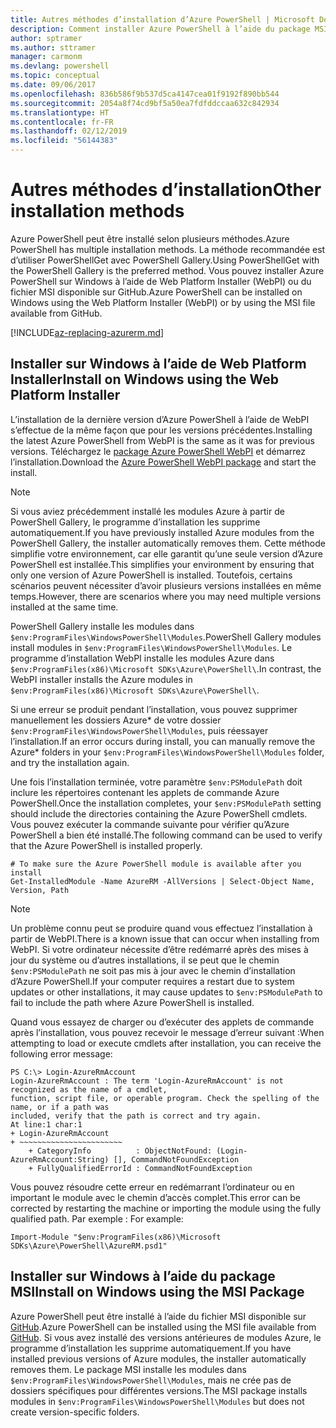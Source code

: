 ```yaml
---
title: Autres méthodes d’installation d’Azure PowerShell | Microsoft Docs
description: Comment installer Azure PowerShell à l’aide du package MSI ou de Web Platform Installer.
author: sptramer
ms.author: sttramer
manager: carmonm
ms.devlang: powershell
ms.topic: conceptual
ms.date: 09/06/2017
ms.openlocfilehash: 836b586f9b537d5ca4147cea01f9192f890bb544
ms.sourcegitcommit: 2054a8f74cd9bf5a50ea7fdfddccaa632c842934
ms.translationtype: HT
ms.contentlocale: fr-FR
ms.lasthandoff: 02/12/2019
ms.locfileid: "56144383"
---
```

# <a name="other-installation-methods"></a><span data-ttu-id="5c6e6-103">Autres méthodes d’installation</span><span class="sxs-lookup"><span data-stu-id="5c6e6-103">Other installation methods</span></span>

<span data-ttu-id="5c6e6-104">Azure PowerShell peut être installé selon plusieurs méthodes.</span><span class="sxs-lookup"><span data-stu-id="5c6e6-104">Azure PowerShell has multiple installation methods.</span></span> <span data-ttu-id="5c6e6-105">La méthode recommandée est d’utiliser PowerShellGet avec PowerShell Gallery.</span><span class="sxs-lookup"><span data-stu-id="5c6e6-105">Using PowerShellGet with the PowerShell Gallery is the preferred method.</span></span> <span data-ttu-id="5c6e6-106">Vous pouvez installer Azure PowerShell sur Windows à l’aide de Web Platform Installer (WebPI) ou du fichier MSI disponible sur GitHub.</span><span class="sxs-lookup"><span data-stu-id="5c6e6-106">Azure PowerShell can be installed on Windows using the Web Platform Installer (WebPI) or by using the MSI file available from GitHub.</span></span>

[!INCLUDE[az-replacing-azurerm.md](../includes/az-replacing-azurerm.md)]

## <a name="install-on-windows-using-the-web-platform-installer"></a><span data-ttu-id="5c6e6-107">Installer sur Windows à l’aide de Web Platform Installer</span><span class="sxs-lookup"><span data-stu-id="5c6e6-107">Install on Windows using the Web Platform Installer</span></span>

<span data-ttu-id="5c6e6-108">L’installation de la dernière version d’Azure PowerShell à l’aide de WebPI s’effectue de la même façon que pour les versions précédentes.</span><span class="sxs-lookup"><span data-stu-id="5c6e6-108">Installing the latest Azure PowerShell from WebPI is the same as it was for previous versions.</span></span>
<span data-ttu-id="5c6e6-109">Téléchargez le [package Azure PowerShell WebPI](http://aka.ms/webpi-azps) et démarrez l’installation.</span><span class="sxs-lookup"><span data-stu-id="5c6e6-109">Download the [Azure PowerShell WebPI package](http://aka.ms/webpi-azps) and start the install.</span></span>

> [!NOTE]
> <span data-ttu-id="5c6e6-110">Si vous aviez précédemment installé les modules Azure à partir de PowerShell Gallery, le programme d’installation les supprime automatiquement.</span><span class="sxs-lookup"><span data-stu-id="5c6e6-110">If you have previously installed Azure modules from the PowerShell Gallery, the installer automatically removes them.</span></span> <span data-ttu-id="5c6e6-111">Cette méthode simplifie votre environnement, car elle garantit qu’une seule version d’Azure PowerShell est installée.</span><span class="sxs-lookup"><span data-stu-id="5c6e6-111">This simplifies your environment by ensuring that only one version of Azure PowerShell is installed.</span></span> <span data-ttu-id="5c6e6-112">Toutefois, certains scénarios peuvent nécessiter d’avoir plusieurs versions installées en même temps.</span><span class="sxs-lookup"><span data-stu-id="5c6e6-112">However, there are scenarios where you may need multiple versions installed at the same time.</span></span>
>
> <span data-ttu-id="5c6e6-113">PowerShell Gallery installe les modules dans `$env:ProgramFiles\WindowsPowerShell\Modules`.</span><span class="sxs-lookup"><span data-stu-id="5c6e6-113">PowerShell Gallery modules install modules in `$env:ProgramFiles\WindowsPowerShell\Modules`.</span></span> <span data-ttu-id="5c6e6-114">Le programme d’installation WebPI installe les modules Azure dans `$env:ProgramFiles(x86)\Microsoft SDKs\Azure\PowerShell\`.</span><span class="sxs-lookup"><span data-stu-id="5c6e6-114">In contrast, the WebPI installer installs the Azure modules in `$env:ProgramFiles(x86)\Microsoft SDKs\Azure\PowerShell\`.</span></span>
>
> <span data-ttu-id="5c6e6-115">Si une erreur se produit pendant l’installation, vous pouvez supprimer manuellement les dossiers Azure\* de votre dossier `$env:ProgramFiles\WindowsPowerShell\Modules`, puis réessayer l’installation.</span><span class="sxs-lookup"><span data-stu-id="5c6e6-115">If an error occurs during install, you can manually remove the Azure\* folders in your `$env:ProgramFiles\WindowsPowerShell\Modules` folder, and try the installation again.</span></span>

<span data-ttu-id="5c6e6-116">Une fois l’installation terminée, votre paramètre `$env:PSModulePath` doit inclure les répertoires contenant les applets de commande Azure PowerShell.</span><span class="sxs-lookup"><span data-stu-id="5c6e6-116">Once the installation completes, your `$env:PSModulePath` setting should include the directories containing the Azure PowerShell cmdlets.</span></span> <span data-ttu-id="5c6e6-117">Vous pouvez exécuter la commande suivante pour vérifier qu’Azure PowerShell a bien été installé.</span><span class="sxs-lookup"><span data-stu-id="5c6e6-117">The following command can be used to verify that the Azure PowerShell is installed properly.</span></span>

```powershell-interactive
# To make sure the Azure PowerShell module is available after you install
Get-InstalledModule -Name AzureRM -AllVersions | Select-Object Name, Version, Path
```

> [!NOTE]
> <span data-ttu-id="5c6e6-118">Un problème connu peut se produire quand vous effectuez l’installation à partir de WebPI.</span><span class="sxs-lookup"><span data-stu-id="5c6e6-118">There is a known issue that can occur when installing from WebPI.</span></span> <span data-ttu-id="5c6e6-119">Si votre ordinateur nécessite d’être redémarré après des mises à jour du système ou d’autres installations, il se peut que le chemin `$env:PSModulePath` ne soit pas mis à jour avec le chemin d’installation d’Azure PowerShell.</span><span class="sxs-lookup"><span data-stu-id="5c6e6-119">If your computer requires a restart due to system updates or other installations, it may cause updates to `$env:PSModulePath` to fail to include the path where Azure PowerShell is installed.</span></span>

<span data-ttu-id="5c6e6-120">Quand vous essayez de charger ou d’exécuter des applets de commande après l’installation, vous pouvez recevoir le message d’erreur suivant :</span><span class="sxs-lookup"><span data-stu-id="5c6e6-120">When attempting to load or execute cmdlets after installation, you can receive the following error message:</span></span>

```output
PS C:\> Login-AzureRmAccount
Login-AzureRmAccount : The term 'Login-AzureRmAccount' is not recognized as the name of a cmdlet,
function, script file, or operable program. Check the spelling of the name, or if a path was
included, verify that the path is correct and try again.
At line:1 char:1
+ Login-AzureRmAccount
+ ~~~~~~~~~~~~~~~~~~~~~~~
    + CategoryInfo          : ObjectNotFound: (Login-AzureRmAccount:String) [], CommandNotFoundException
    + FullyQualifiedErrorId : CommandNotFoundException
```

<span data-ttu-id="5c6e6-121">Vous pouvez résoudre cette erreur en redémarrant l’ordinateur ou en important le module avec le chemin d’accès complet.</span><span class="sxs-lookup"><span data-stu-id="5c6e6-121">This error can be corrected by restarting the machine or importing the module using the fully qualified path.</span></span> <span data-ttu-id="5c6e6-122">Par exemple : </span><span class="sxs-lookup"><span data-stu-id="5c6e6-122">For example:</span></span>

```powershell-interactive
Import-Module "$env:ProgramFiles(x86)\Microsoft SDKs\Azure\PowerShell\AzureRM.psd1"
```

## <a name="install-on-windows-using-the-msi-package"></a><span data-ttu-id="5c6e6-123">Installer sur Windows à l’aide du package MSI</span><span class="sxs-lookup"><span data-stu-id="5c6e6-123">Install on Windows using the MSI Package</span></span>

<span data-ttu-id="5c6e6-124">Azure PowerShell peut être installé à l’aide du fichier MSI disponible sur [GitHub](https://github.com/Azure/azure-powershell/releases/latest).</span><span class="sxs-lookup"><span data-stu-id="5c6e6-124">Azure PowerShell can be installed using the MSI file available from [GitHub](https://github.com/Azure/azure-powershell/releases/latest).</span></span> <span data-ttu-id="5c6e6-125">Si vous avez installé des versions antérieures de modules Azure, le programme d’installation les supprime automatiquement.</span><span class="sxs-lookup"><span data-stu-id="5c6e6-125">If you have installed previous versions of Azure modules, the installer automatically removes them.</span></span> <span data-ttu-id="5c6e6-126">Le package MSI installe les modules dans `$env:ProgramFiles\WindowsPowerShell\Modules`, mais ne crée pas de dossiers spécifiques pour différentes versions.</span><span class="sxs-lookup"><span data-stu-id="5c6e6-126">The MSI package installs modules in `$env:ProgramFiles\WindowsPowerShell\Modules` but does not create version-specific folders.</span></span>

